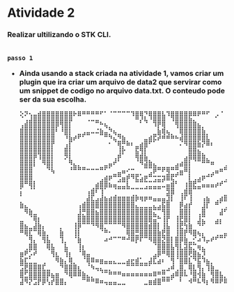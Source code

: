 # Atividade 2

<h3>Realizar ultilizando o STK CLI. <h3\><br><br>

`passo 1`

* Ainda usando a stack criada na atividade 1, vamos criar um plugin que ira criar um arquivo de data2
que servirar como um snippet de codigo no arquivo data.txt. O conteudo pode ser da sua escolha.


	```
	⢕⠝⢢⣤⣾⣿⣿⣿⣿⣿⣿⣿⠗⠿⠛⠛⠛⠛⠋⠁⠈⠉⠉⠉⠉⠹⣿⢿⡙⢿⣿⣿⣧⠹⣿⣿⣿⣿⡿⠿⠟⠛⠋⠀⡠⠈⠀⢨⠔⢁
	⠀⣰⣾⣿⣿⣿⣿⣿⣿⣿⣿⡟⠀⠀⠀⠐⠒⠶⣄⡀⠀⠀⠀⠀⠀⠀⠉⠎⠳⠈⢿⣿⣿⠀⠘⣿⣿⣿⣿⣦⡀⠀⠀⠀⠀⠀⠀⠠⠖⠁
	⣼⣿⣿⣿⣿⣿⣿⣿⡏⢸⣿⡇⠀⠀⠀⠀⠀⠠⣄⠙⢦⡀⠀⠀⠀⠀⠀⠀⠀⠀⠈⣇⣽⡀⠀⠘⣿⣿⣿⣿⣿⣆⠀⠀⠀⠀⠀⠀⡀⠀
	⣿⣿⣿⣿⣿⣿⣿⣿⠀⠀⢻⣇⣠⡶⠞⠛⠉⠉⠛⠿⢦⡙⢶⣄⠀⠀⠀⠀⠀⣠⡶⣻⣽⣽⣦⣄⣹⣿⣿⣿⣿⣿⡆⠀⠀⠀⠀⠀⠀⠀
	⣿⣿⣿⣿⣿⣿⣿⡿⠀⠀⢀⡟⠁⠀⠀⠀⠀⠀⠀⠀⠄⠙⣶⠿⣦⡄⠀⣠⣿⠟⠋⠁⠀⠀⠀⠀⡙⢿⣿⣿⣯⡻⣿⡄⠀⠀⠀⠀⠀⠀
	⣿⣿⣿⣿⣿⣿⣿⡇⠀⠀⣾⡇⠀⠀⠀⠀⠀⠀⠀⠀⠀⠀⢸⡧⠀⠀⣟⢿⡏⠀⠀⠀⠀⠀⠀⠀⠀⠀⣿⣿⣍⠁⠀⠀⠀⠀⠀⠀⠀⠀
	⣿⣿⣿⡿⢹⣿⣿⡇⠀⠀⡻⡇⠀⠀⠀⠀⠀⠀⠀⠀⠀⢀⡾⠁⠀⠀⢿⣾⣧⠀⠀⠀⠀⠀⠀⠀⠀⣠⣿⣿⣿⣷⡀⠀⠀⠀⠀⠀⠀⣠
	⣿⣿⣿⡇⠀⠻⣿⡇⠀⠀⠀⠻⣄⡀⠀⠀⠀⠀⠀⣀⣤⠞⠁⠀⠀⠀⠈⠻⣽⣷⣄⠀⠀⠀⠀⣠⣴⣿⡇⠈⠉⠛⠛⠶⠀⠀⢀⣠⠞⠁
	⣿⣿⣿⠀⠀⠀⠙⢧⠀⠀⠀⠘⠛⠛⠛⠒⠒⠒⠛⠋⠁⠀⣀⣤⠔⠒⠀⠀⠉⢉⡿⠛⠟⢿⠛⢛⣤⠿⡇⠀⠀⠀⠀⢀⣤⠶⠛⠁⠀⠀
	⣿⣿⣿⠀⠀⠀⠀⠀⠀⠀⠀⠀⠀⠀⠀⠀⠀⠀⢀⣴⡶⠛⢛⣤⡾⠻⣟⣡⡶⠛⢒⣒⣲⣿⣟⠋⠉⠀⡇⢀⣠⡶⠚⠋⠀⠀⢀⣠⣤⡀
	⣿⠛⢿⡇⠀⠀⠀⠀⠀⠀⠀⠀⠀⠀⠀⠀⠀⣴⣿⣿⣦⣤⣉⣉⣇⠀⠉⠉⢉⣉⣉⣉⣁⣤⣾⠃⠀⢰⣿⣟⣉⣤⣤⣤⡴⠞⠉⠉⢻⡁
	⡅⠀⠈⠁⠀⠀⠀⠀⠀⠀⠀⠀⠀⠀⠀⢠⣾⠏⢹⠁⠀⠈⠉⠉⠉⠉⠉⠉⠉⠉⠉⠉⠀⣻⣿⠀⢀⣾⣿⠉⠉⠀⠀⠀⠀⠀⠀⠀⠈⢷
	⠁⠀⠀⠀⠀⠀⠀⠀⠀⠀⠀⠀⠀⠀⠀⣼⣏⣠⣼⣦⣴⣾⣶⣶⣶⣾⡷⢶⡶⠶⣤⣤⣤⣹⡇⠀⢸⠏⢸⠀⠀⢠⣦⠀⢀⣴⣿⣷⡄⠐
	⣷⣄⠀⠀⠀⠀⠀⠀⠀⠀⠀⠀⠀⢠⣾⣿⣿⣿⣿⣿⣿⣿⣿⣿⣿⣿⣄⣀⣀⣀⣄⣠⣯⣿⠀⠀⡿⣴⡞⠀⠀⣸⡏⠀⠛⠁⢀⡿⠃⠀
	⠀⠻⣷⣀⠀⠀⠀⠀⠀⠀⠀⠀⠀⣸⡛⣿⣿⣦⣿⣿⣿⣿⣿⣿⣿⣿⣿⣿⣿⣿⣍⠉⢻⣿⠀⠀⣿⣿⡇⠀⢀⣿⠀⠀⠀⣼⠋⠀⠀⢲
	⣀⠀⠈⢿⡆⠀⠀⠀⠀⠀⠀⠀⠀⣿⣿⣿⣿⣿⣿⣿⣿⣿⣿⣿⣿⣿⣿⣿⣿⣿⣭⠓⢸⡟⠀⢸⣟⣿⡇⠀⣸⣍⠀⠀⣠⡄⠀⠀⠀⡗
	⣿⣦⣀⣼⣷⡄⠀⠀⠀⡀⠀⠀⢸⡿⠉⠉⠙⠻⣿⡉⠉⠉⠉⠻⣿⣿⣿⣿⣿⣾⣿⡇⢸⣧⠀⢸⣟⢳⣷⠀⠙⠋⠀⠀⠉⠁⠀⠀⠀⣇
	⠛⢿⣏⠉⢿⣷⡀⠀⠀⣷⠀⠀⢸⡇⠀⠀⠀⠀⠈⠛⠂⠀⠀⠀⢿⣿⣛⣿⣿⣿⣿⣷⣟⣿⠀⢸⣿⡟⠻⣿⢦⡄⠀⠀⢀⣀⣤⣠⡴⠟
	⠀⠀⢻⡄⠀⢻⣧⠀⠀⢹⡀⠀⠈⣷⠀⠀⠀⠀⠀⠴⠚⠉⠉⠛⠚⠿⡟⠏⠉⠻⣿⣿⣝⣿⡇⣿⡿⣷⣀⡊⠴⠹⡤⠞⠋⠉⠁⠀⠀⠀
	⠀⢀⣿⣿⠀⠀⢿⣧⠀⠀⣧⠀⠀⢸⡆⠀⠀⠀⠀⠀⠀⠀⠀⠀⠀⠀⠀⠀⠀⠀⠈⣿⣿⣿⣧⢻⣇⣽⣯⡉⢶⣄⠀⠀⠀⠀⠀⠀⠀⠀
	⣶⠟⡡⠞⠀⠀⠀⢻⣆⠀⢹⡆⠀⠈⢿⣤⠀⠀⠀⠀⠀⠀⠀⠀⠀⠀⠀⠀⠀⠀⣠⡿⠛⢿⣿⢸⣿⣿⢟⣿⣦⡹⠀⠀⠀⠀⠀⠀⠀⠀
	⣷⣏⣁⣀⠀⢀⠀⠀⠻⣷⡄⢿⡀⠀⠈⢿⠿⠶⣶⣤⣤⣄⣀⣀⣴⣖⣾⣁⣀⣼⣏⣴⠆⠀⢻⠈⣿⣿⣇⠙⣯⠹⣦⡀⠀⠀⠀⠀⠀⠀
	⣩⣟⣿⣿⣿⣏⣀⠀⠀⠙⣿⣿⣿⣆⠀⠈⠳⢤⣄⣀⡀⠀⠀⠀⠉⠉⠉⠉⠉⠁⠀⠀⣀⣠⠾⢀⣿⡀⢿⣇⢻⡄⢹⣷⣀⠀⠀⠀⠀⠀
	⣿⣋⣿⣿⣿⣿⡿⣦⣶⠀⠙⢿⠿⠿⣷⣄⡀⠀⠈⠉⠛⠛⠛⠶⠶⠶⠶⠶⠶⠶⠿⠛⣛⣀⣴⠿⡿⠧⠘⣿⢺⣷⠀⢻⣿⣧⡀⠀⠀⠀
	⣼⠻⡝⣩⡟⡿⢣⡞⣿⣿⡄⠀⠀⠀⠉⠛⠛⠿⠶⢤⣤⣤⣀⣀⠀⠀⠀⠀⣀⣶⣾⣿⠛⠛⠁⠀⠃⠀⠺⠛⠧⠻⡆⠻⠿⠟⠿⠀⠀⠀
	```

